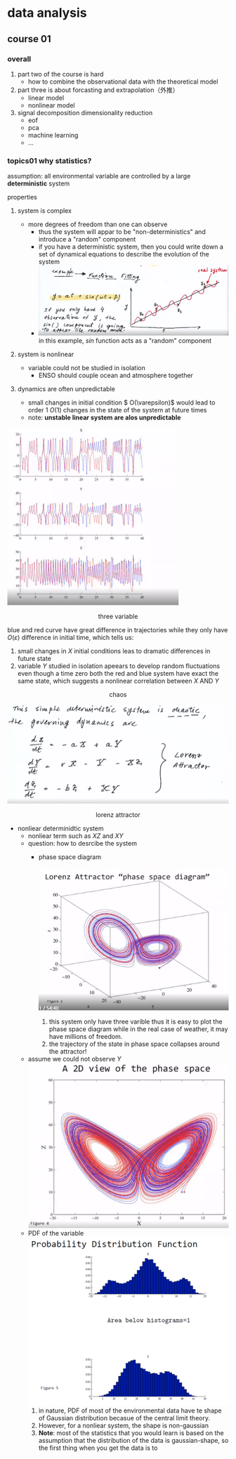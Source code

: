 # data analysis
## course 01

### overall
1. part two of the course is hard
    * how to combine the observational data with the theoretical model
2. part three is about forcasting and extrapolation（外推）
    * linear model
    * nonlinear model
3. signal decomposition
dimensionality reduction
    * eof
    * pca
    * machine learning
    * ...

### topics01 why statistics?

assumption: all environmental variable are controlled by a large **deterministic** system

properties
1. system is complex
    * more degrees of freedom than one can observe
        * thus the system will appar to be "non-deterministics" and introduce a "random" component
        * if you have a deterministic system, then you could write down a set of dynamical equations to describe the evolution of the system
        * ![example](./picture/01/example01.png)
        in this example, $sin$ function acts as a "random" component 
          
2. system is nonlinear
    * variable could not be studied in isolation
        * ENSO should couple ocean and atmosphere together

3. dynamics are often unpredictable
    * small changes in initial condition $ O(\varepsilon)$ would lead to order 1 $O(1)$ changes in the state of the system at future times
    * note: **unstable linear system are alos unpredictable**


![example02](./picture/01/example02.png)
<center>three variable</center>

blue and red curve have great difference in trajectories while they only have $O(\varepsilon)$ difference in initial time, which tells us:
1. small changes in $X$ initial conditions leas to dramatic differences in future state
2. variable $Y$ studied in isolation apeears to develop random fluctuations even though a time zero both the red and blue system have exact the same state, which suggests a nonlinear correlation between $X$ AND $Y$

<center>chaos</center>

![lorenz attractor](./picture/01/lorenz%20attractor.png)

<center>lorenz attractor</center>

* nonliear determinidtic system
    * nonliear term such as $XZ$ and $XY$
    * question: how to desrcibe the system
        * phase space diagram<br>  
        ![phase space diagram](./picture/01/lorenz%20phase%20space%20diagram.png) <br>

            1. this system only have three varible thus it is easy to plot the phase space diagram while in the real case of weather, it may have millions of freedom.
            2. the trajectory of the state in phase space collapses around the attractor!
    * assume we could not observe $Y$<br>
    ![2D view of the phase space](./picture/01/2%20D%20view%20of%20the%20phase%20space.png)
    * PDF of the variable
        ![PDF](./picture/01/PDF.png)
        1. in nature, PDF of most of the environmental data have te shape of Gaussian distribution becasue of the central limit theory.
        2. However, for a nonliear system, the shape is non-gaussian
        3. **Note**: most of the statistics that you would learn is based on the assumption that the distribution of the data is gaussian-shape, so the first thing when you get the data is to 
    















